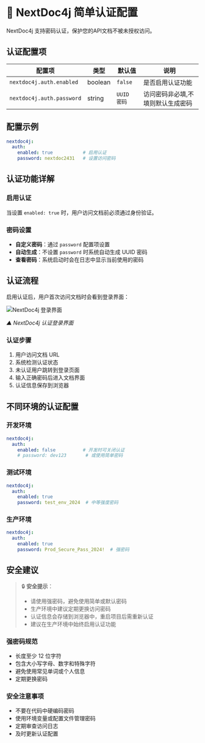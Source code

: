 # 🔐 NextDoc4j 简单认证配置

NextDoc4j 支持密码认证，保护您的API文档不被未授权访问。

## 认证配置项

| 配置项 | 类型 | 默认值     | 说明                |
|--------|------|---------|-------------------|
| `nextdoc4j.auth.enabled` | boolean | `false` | 是否启用认证功能          |
| `nextdoc4j.auth.password` | string | `UUID 密码` | 访问密码非必填,不填则默认生成密码 |

## 配置示例

```yaml
nextdoc4j:
  auth:
    enabled: true           # 启用认证
    password: nextdoc2431   # 设置访问密码
```

## 认证功能详解

### 启用认证
当设置 `enabled: true` 时，用户访问文档前必须通过身份验证。

### 密码设置
- **自定义密码**：通过 `password` 配置项设置
- **自动生成**：不设置 `password` 时系统自动生成 UUID 密码
- **查看密码**：系统启动时会在日志中显示当前使用的密码

## 认证流程

启用认证后，用户首次访问文档时会看到登录界面：

![NextDoc4j 登录界面](/images/screenshots/guide/login.png)

*▲ NextDoc4j 认证登录界面*

### 认证步骤
1. 用户访问文档 URL
2. 系统检测认证状态
3. 未认证用户跳转到登录页面
4. 输入正确密码后进入文档界面
5. 认证信息保存到浏览器

## 不同环境的认证配置

### 开发环境
```yaml
nextdoc4j:
  auth:
    enabled: false          # 开发时可关闭认证
    # password: dev123       # 或使用简单密码
```

### 测试环境
```yaml
nextdoc4j:
  auth:
    enabled: true
    password: test_env_2024  # 中等强度密码
```

### 生产环境
```yaml
nextdoc4j:
  auth:
    enabled: true
    password: Prod_Secure_Pass_2024!  # 强密码
```

## 安全建议

> 🔒 **安全提示**：
> - 请使用强密码，避免使用简单或默认密码
> - 生产环境中建议定期更换访问密码
> - 认证信息会存储到浏览器中，重启项目后需重新认证
> - 建议在生产环境中始终启用认证功能

### 强密码规范
- 长度至少 12 位字符
- 包含大小写字母、数字和特殊字符
- 避免使用常见单词或个人信息
- 定期更换密码

### 安全注意事项
- 不要在代码中硬编码密码
- 使用环境变量或配置文件管理密码
- 定期审查访问日志
- 及时更新认证配置
